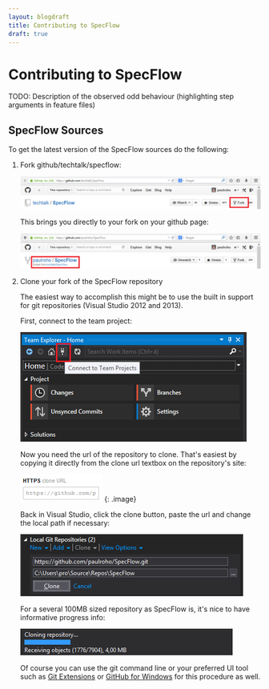 ```yaml
---
layout: blogdraft
title: Contributing to SpecFlow
draft: true
---
```



Contributing to SpecFlow
========================

TODO: Description of the observed odd behaviour (highlighting step arguments in feature files)



SpecFlow Sources
----------------
To get the latest version of the SpecFlow sources do the following:

1. Fork github/techtalk/specflow:

   ![Forking SpecFlow](/images/posts/ForkingSpecflow.png)

	 
	 This brings you directly to your fork on your github page:

   ![Forked SpecFlow](/images/posts/ForkedSpecflow.png)	 
	 
2. Clone your fork of the SpecFlow repository

	 The easiest way to accomplish this might be to use the built in support for git repositories (Visual Studio 2012 and 2013).

	 
	 First, connect to the team project:

	 ![Connecting to Team Project in Visual Studio 2013](/images/posts/ConnectToTeamProject.png)

	 
	 Now you need the url of the repository to clone. That's easiest by copying it directly from the clone url textbox on the repository's site:

	 ![HTTPS clone URL on GitHub](/images/posts/GetRepoCloneUrl.PNG)
	{: .image}
	 
	 Back in Visual Studio, click the clone button, paste the url and change the local path if necessary:

	 ![Cloning a repository in Visual Studio 2013](/images/posts/CloneRepository.PNG)
	 
	 
	 For a several 100MB sized repository as SpecFlow is, it's nice to have informative progress info:
	 
	 ![Progress on cloning](/images/posts/CloningInProgress.PNG)
	 
   Of course you can use the git command line or your preferred UI tool such as [Git Extensions](https://github.com/gitextensions/gitextensions) or [GitHub for Windows](https://windows.github.com/) for this procedure as well.
	 